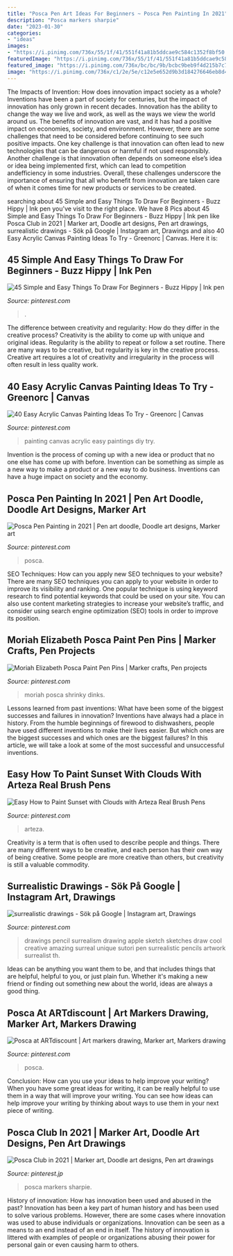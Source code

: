 ```yaml
---
title: "Posca Pen Art Ideas For Beginners ~ Posca Pen Painting In 2021"
description: "Posca markers sharpie"
date: "2023-01-30"
categories:
- "ideas"
images:
- "https://i.pinimg.com/736x/55/1f/41/551f41a81b5ddcae9c584c1352f8bf50.jpg"
featuredImage: "https://i.pinimg.com/736x/55/1f/41/551f41a81b5ddcae9c584c1352f8bf50.jpg"
featured_image: "https://i.pinimg.com/736x/bc/bc/9b/bcbc9beb9f4d215b7c779aae82355d13.jpg"
image: "https://i.pinimg.com/736x/c1/2e/5e/c12e5e652d9b3d184276646eb8d4112b.jpg"
---
```



The Impacts of Invention: How does innovation impact society as a whole?
Inventions have been a part of society for centuries, but the impact of innovation has only grown in recent decades. Innovation has the ability to change the way we live and work, as well as the ways we view the world around us. The benefits of innovation are vast, and it has had a positive impact on economies, society, and environment. However, there are some challenges that need to be considered before continuing to see such positive impacts. One key challenge is that innovation can often lead to new technologies that can be dangerous or harmful if not used responsibly. Another challenge is that innovation often depends on someone else’s idea or idea being implemented first, which can lead to competition andefficiency in some industries. Overall, these challenges underscore the importance of ensuring that all who benefit from innovation are taken care of when it comes time for new products or services to be created.

	

		
searching about 45 Simple and Easy Things To Draw For Beginners - Buzz Hippy | Ink pen you've visit to the right place. We have 8 Pics about 45 Simple and Easy Things To Draw For Beginners - Buzz Hippy | Ink pen like Posca Club in 2021 | Marker art, Doodle art designs, Pen art drawings, surrealistic drawings - Sök på Google | Instagram art, Drawings and also 40 Easy Acrylic Canvas Painting Ideas To Try - Greenorc | Canvas. Here it is:
		
    
## 45 Simple And Easy Things To Draw For Beginners - Buzz Hippy | Ink Pen

<img loading=lazy src="https://i.pinimg.com/736x/55/1f/41/551f41a81b5ddcae9c584c1352f8bf50.jpg" onerror="this.onerror=null;this.src='https://tse3.mm.bing.net/th?id=OIP.0xETpSUDEx37hEksHx7_UwHaKf&amp;pid=15.1';" alt="45 Simple and Easy Things To Draw For Beginners - Buzz Hippy | Ink pen">

_Source: pinterest.com_

>. 

	

The difference between creativity and regularity: How do they differ in the creative process?
Creativity is the ability to come up with unique and original ideas. Regularity is the ability to repeat or follow a set routine. There are many ways to be creative, but regularity is key in the creative process. Creative art requires a lot of creativity and irregularity in the process will often result in less quality work.

    
## 40 Easy Acrylic Canvas Painting Ideas To Try - Greenorc | Canvas

<img loading=lazy src="https://i.pinimg.com/736x/c1/2e/5e/c12e5e652d9b3d184276646eb8d4112b.jpg" onerror="this.onerror=null;this.src='https://tse4.mm.bing.net/th?id=OIP.fUsW3Hd6v_Vk5JnasvnSQgHaLK&amp;pid=15.1';" alt="40 Easy Acrylic Canvas Painting Ideas To Try - Greenorc | Canvas">

_Source: pinterest.com_

>painting canvas acrylic easy paintings diy try. 

	

Invention is the process of coming up with a new idea or product that no one else has come up with before. Invention can be something as simple as a new way to make a product or a new way to do business. Inventions can have a huge impact on society and the economy.

    
## Posca Pen Painting In 2021 | Pen Art Doodle, Doodle Art Designs, Marker Art

<img loading=lazy src="https://i.pinimg.com/736x/6c/e9/ef/6ce9ef0658642833308f7630bcc5f5d6.jpg" onerror="this.onerror=null;this.src='https://tse1.mm.bing.net/th?id=OIP.mnL1QdG0gq-AIhiveUa9zgHaNw&amp;pid=15.1';" alt="Posca Pen Painting in 2021 | Pen art doodle, Doodle art designs, Marker art">

_Source: pinterest.com_

>posca. 

	

SEO Techniques: How can you apply new SEO techniques to your website?
There are many SEO techniques you can apply to your website in order to improve its visibility and ranking. One popular technique is using keyword research to find potential keywords that could be used on your site. You can also use content marketing strategies to increase your website’s traffic, and consider using search engine optimization (SEO) tools in order to improve its position.

    
## Moriah Elizabeth Posca Paint Pen Pins | Marker Crafts, Pen Projects

<img loading=lazy src="https://i.pinimg.com/736x/00/a3/dc/00a3dc94db2f78d49fe3e5884eef2e63.jpg" onerror="this.onerror=null;this.src='https://tse1.mm.bing.net/th?id=OIP.zEly3iGjvZjG1Qst3UgAUAHaDa&amp;pid=15.1';" alt="Moriah Elizabeth Posca Paint Pen Pins | Marker crafts, Pen projects">

_Source: pinterest.com_

>moriah posca shrinky dinks. 

	

Lessons learned from past inventions: What have been some of the biggest successes and failures in innovation?
Inventions have always had a place in history. From the humble beginnings of firewood to dishwashers, people have used different inventions to make their lives easier. But which ones are the biggest successes and which ones are the biggest failures? In this article, we will take a look at some of the most successful and unsuccessful inventions.

    
## Easy How To Paint Sunset With Clouds With Arteza Real Brush Pens

<img loading=lazy src="https://i.pinimg.com/736x/cd/6d/a8/cd6da8a3ea0003c380b0b12ff79b8a0b.jpg" onerror="this.onerror=null;this.src='https://tse3.mm.bing.net/th?id=OIP.DUMN0rz5RYoWh2qnwtQ3RwHaEK&amp;pid=15.1';" alt="Easy How to Paint Sunset with Clouds with Arteza Real Brush Pens">

_Source: pinterest.com_

>arteza. 

	

Creativity is a term that is often used to describe people and things. There are many different ways to be creative, and each person has their own way of being creative. Some people are more creative than others, but creativity is still a valuable commodity.

    
## Surrealistic Drawings - Sök På Google | Instagram Art, Drawings

<img loading=lazy src="https://i.pinimg.com/originals/31/95/db/3195db9bf8582a5a07bc9d70804a7568.jpg" onerror="this.onerror=null;this.src='https://tse2.mm.bing.net/th?id=OIP.t7OF0kYS204nSv8I0pcSWgHaLH&amp;pid=15.1';" alt="surrealistic drawings - Sök på Google | Instagram art, Drawings">

_Source: pinterest.com_

>drawings pencil surrealism drawing apple sketch sketches draw cool creative amazing surreal unique sutori pen surrealistic pencils artwork surrealist th. 

	

Ideas can be anything you want them to be, and that includes things that are helpful, helpful to you, or just plain fun. Whether it's making a new friend or finding out something new about the world, ideas are always a good thing.

    
## Posca At ARTdiscount | Art Markers Drawing, Marker Art, Markers Drawing

<img loading=lazy src="https://i.pinimg.com/736x/d1/58/ff/d158ff6bc6d4c7e1c683ab868e32c442.jpg" onerror="this.onerror=null;this.src='https://tse4.mm.bing.net/th?id=OIP.5N4OcLyN1f2HxnL2cYeJ_gHaHK&amp;pid=15.1';" alt="Posca at ARTdiscount | Art markers drawing, Marker art, Markers drawing">

_Source: pinterest.com_

>posca. 

	

Conclusion: How can you use your ideas to help improve your writing?
When you have some great ideas for writing, it can be really helpful to use them in a way that will improve your writing. You can see how ideas can help improve your writing by thinking about ways to use them in your next piece of writing.

    
## Posca Club In 2021 | Marker Art, Doodle Art Designs, Pen Art Drawings

<img loading=lazy src="https://i.pinimg.com/736x/bc/bc/9b/bcbc9beb9f4d215b7c779aae82355d13.jpg" onerror="this.onerror=null;this.src='https://tse2.mm.bing.net/th?id=OIP.RoJ660vvzGixZkwhZogmvgHaHa&amp;pid=15.1';" alt="Posca Club in 2021 | Marker art, Doodle art designs, Pen art drawings">

_Source: pinterest.jp_

>posca markers sharpie. 

	

History of innovation: How has innovation been used and abused in the past?
Innovation has been a key part of human history and has been used to solve various problems. However, there are some cases where innovation was used to abuse individuals or organizations. Innovation can be seen as a means to an end instead of an end in itself. The history of innovation is littered with examples of people or organizations abusing their power for personal gain or even causing harm to others.

